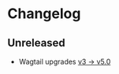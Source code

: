 # Changelog

## Unreleased

- Wagtail upgrades [v3 -> v5.0](https://github.com/torchbox-forks/wagtail_clear_cache/pull/1)
